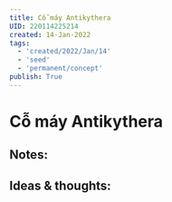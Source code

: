 ```yaml
---
title: Cỗ máy Antikythera
UID: 220114225214
created: 14-Jan-2022
tags:
  - 'created/2022/Jan/14'
  - 'seed'
  - 'permanent/concept'
publish: True
---
```

# Cỗ máy Antikythera

## Notes:


## Ideas & thoughts:


